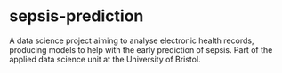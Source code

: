 # sepsis-prediction
A data science project aiming to analyse electronic health records, producing models to help with the early prediction of sepsis. Part of the applied data science unit at the University of Bristol.
